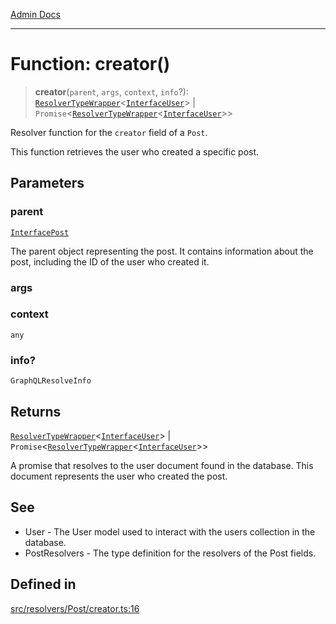 [Admin Docs](/)

***

# Function: creator()

> **creator**(`parent`, `args`, `context`, `info`?): [`ResolverTypeWrapper`](../../../../types/generatedGraphQLTypes/type-aliases/ResolverTypeWrapper.md)\<[`InterfaceUser`](../../../../models/User/interfaces/InterfaceUser.md)\> \| `Promise`\<[`ResolverTypeWrapper`](../../../../types/generatedGraphQLTypes/type-aliases/ResolverTypeWrapper.md)\<[`InterfaceUser`](../../../../models/User/interfaces/InterfaceUser.md)\>\>

Resolver function for the `creator` field of a `Post`.

This function retrieves the user who created a specific post.

## Parameters

### parent

[`InterfacePost`](../../../../models/Post/interfaces/InterfacePost.md)

The parent object representing the post. It contains information about the post, including the ID of the user who created it.

### args

### context

`any`

### info?

`GraphQLResolveInfo`

## Returns

[`ResolverTypeWrapper`](../../../../types/generatedGraphQLTypes/type-aliases/ResolverTypeWrapper.md)\<[`InterfaceUser`](../../../../models/User/interfaces/InterfaceUser.md)\> \| `Promise`\<[`ResolverTypeWrapper`](../../../../types/generatedGraphQLTypes/type-aliases/ResolverTypeWrapper.md)\<[`InterfaceUser`](../../../../models/User/interfaces/InterfaceUser.md)\>\>

A promise that resolves to the user document found in the database. This document represents the user who created the post.

## See

 - User - The User model used to interact with the users collection in the database.
 - PostResolvers - The type definition for the resolvers of the Post fields.

## Defined in

[src/resolvers/Post/creator.ts:16](https://github.com/Suyash878/talawa-api/blob/cfd688207611ba245c99edd8dbaccb2cdbf6a043/src/resolvers/Post/creator.ts#L16)

